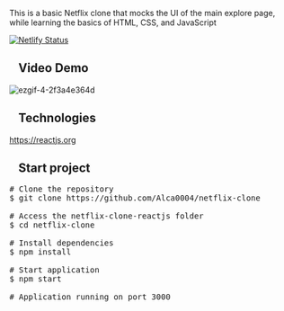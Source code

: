 This is a basic Netflix clone that mocks the UI of the main explore page, while learning the basics of HTML, CSS, and JavaScript


  [![Netlify Status](https://api.netlify.com/api/v1/badges/05306f70-9e79-4a82-8095-6cbed03100f7/deploy-status)](https://affectionate-clarke-5cd4de.netlify.app)


<h2 dir="auto"><a id="user-content-videodemo" class="anchor" aria-hidden="true" href="#videodemo"><svg class="octicon octicon-link" width="16" height="16" aria-hidden="true"></svg></a>Video Demo</h2>

![ezgif-4-2f3a4e364d](https://user-images.githubusercontent.com/84670853/165857358-32a41821-16ff-4336-8698-88bc49278630.gif)

<h2 dir="auto"><a id="user-content-technologies" class="anchor" aria-hidden="true" href="#technologies"><svg class="octicon octicon-link" width="16" height="16" aria-hidden="true"></svg></a>Technologies</h2>
 
https://reactjs.org

<h2 dir="auto"><a id="user-content-start-project" class="anchor" aria-hidden="true" href="#start-project"><svg class="octicon octicon-link" viewBox="0 0 16 16" version="1.1" width="16" height="16" aria-hidden="true"></svg></a>Start project</h2>

<pre><span class="pl-c"><span class="pl-c">#</span> Clone the repository</span>
$ git clone https://github.com/Alca0004/netflix-clone

<span class="pl-c"><span class="pl-c">#</span> Access the netflix-clone-reactjs folder</span>
$ <span class="pl-c1">cd</span> netflix-clone

<span class="pl-c"><span class="pl-c">#</span> Install dependencies</span>
$ npm install

<span class="pl-c"><span class="pl-c">#</span> Start application</span>
$ npm start

<span class="pl-c"><span class="pl-c">#</span> Application running on port 3000</span></pre>
